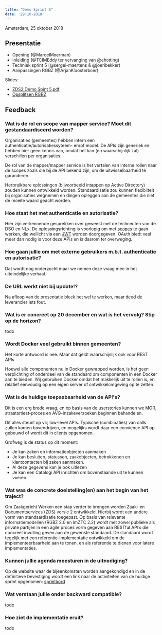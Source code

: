 ```yaml
---
title: "Demo Sprint 5"
date: '29-10-2018'
---
```


Amsterdam, 25 oktober 2018

## Presentatie

- Opening (@MarcelMoerman)
- Inleiding (@TCIMEddy ter vervanging van @ehotting)
- Techniek sprint 5 (@sergei-maertens & @joeribekker)
- Aanpassingen RGBZ (@ArjanKloosterboer)

Slides:

* [ZDS2 Demo Spint 5.pdf](/community/bestanden/zds2-demo-sprint-5.pdf)
* [Opsplitsen RGBZ](/community/bestanden/opsplitsen-rgbz.pdf)

## Feedback

### Wat is de rol en scope van mapper service? Moet dit gestandaardiseerd worden?

Organisaties (gemeentes) hebben intern een authenticatie/autorisatiessyteem- en/of
model. De APIs zijn generiek en hebben hier geen kennis van, omdat het kan (en
waarschijnlijk zal) verschillen per organisaties.

De rol van de mapper/mapper service is het vertalen van interne rollen naar de
scopes zoals die bij de API bekend zijn, om de uitwisselbaarheid te garanderen.

Herbruikbare oplossingen (bijvoorbeeld intappen op Active Directory) zouden
kunnen ontwikkeld worden. Standaardisatie zou kunnen flexibilteit bij organisaties
wegnemen en dingen opleggen aan de gemeentes die niet de moeite waard geacht
worden.

### Hoe staat het met authenticatie en autorisatie?

Hier zijn verkennende gesprekken over geweest met de techneuten van de DSO en
NLx. De oplossingsrichting is voorlopig om met
[scopes](https://geonovum.github.io/KP-APIs-OAuthNL/#scopes) te gaan werken,
die wellicht via een [JWT](https://jwt.io/introduction/) worden doorgegeven.
OAuth biedt veel meer dan nodig is voor deze APIs en is daarom ter overweging.

### Hoe gaan jullie om met externe gebruikers m.b.t. authenticatie en autorisatie?

Dat wordt nog onderzocht maar we nemen deze vraag mee in het uiteindelijke verhaal.

### De URL werkt niet bij update!?

Na afloop van de presentatie bleek het wel te werken, maar deed de leverancier
iets fout.

### Wat is er concreet op 20 december en wat is het vervolg? Stip op de horizon?
todo

### Wordt Docker veel gebruikt binnen gemeenten?

Het korte antwoord is nee. Maar dat geldt waarschijnlijk ook voor REST APIs.

Hoewel alle componenten nu in Docker gewrapped worden, is het geen verplichting
of onderdeel van de standaard om componenten in een Docker aan te bieden. Wij
gebruiken Docker omdat het makkelijk uit te rollen is, en relatief eenvoudig op
een eigen server of ontwikkelomgeving op te zetten.

### Wat is de huidige toepasbaarheid van de API's?

Dit is een erg brede vraag, en op basis van de userstories kunnen we MOR,
straatartiest-proces en AVG-inzakeverzoeken beginnen behandelen.

Dit alles steunt op vrij low-level APIs. Typische (combinaties) van calls
zullen komen bovendrijven, en mogelijks wordt daar een convience API op
gebouwd of wordt dit in clients opgenomen.

Grofweg is de status op dit moment:

* Je kan zaken en informatieobjecten aanmaken
* Je kan besluiten, statussen, zaakobjecten, betrokkenen en klantcontacten bij
  zaken aanmaken.
* Al deze gegevens kan je ook uitlezen
* Je kan een Catalogi API inrichten om bovenstaande uit te kunnen voeren.

### Wat was de concrete doelstelling(en) aan het begin van het traject?

Om Zaakgericht Werken een stap verder te brengen worden Zaak- en Documentservices
(ZDS) versie 2 ontwikkeld. Hierbij wordt een andere vorm van standaardisatie
toegepast. Op basis van relevante informatiemodellen (RGBZ 2.0 en ImZTC 2.2)
wordt met zowel publieke als private partijen in een agile proces vorm gegeven
aan RESTful API’s die concreet invulling geven aan de gewenste standaard. De
standaard wordt tegelijk met een referentie-implementatie ontwikkeld om de
implementeerbaarheid aan te tonen, en als referentie te dienen voor latere
implementaties.

### Kunnen jullie agenda meesturen in de uitnodiging?

Op de website waar de bijeenkomsten worden aangekondigd en in de definitieve
bevestiging wordt een link naar de activiteiten van de huidige sprint
opgenomen: [sprintbord](https://github.com/VNG-Realisatie/gemma-zaken/projects/3)

### Wat verstaan jullie onder backward compatible?

todo

### Hoe ziet de implementatie eruit?

todo
